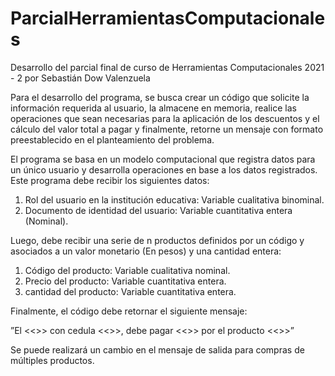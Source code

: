 # ParcialHerramientasComputacionales
Desarrollo del parcial final de curso de Herramientas Computacionales 2021 - 2 por Sebastián Dow Valenzuela

Para el desarrollo del programa, se busca crear un código que solicite la información requerida al usuario,
la almacene en memoria, realice las operaciones que sean necesarias para la aplicación de los descuentos
y el cálculo del valor total a pagar y finalmente, retorne un mensaje con formato preestablecido en el
planteamiento del problema.

El programa se basa en un modelo computacional que registra datos para un único usuario y desarrolla operaciones
en base a los datos registrados. Este programa debe recibir los siguientes datos:

1. Rol del usuario en la institución educativa: Variable cualitativa binominal.
2. Documento de identidad del usuario: Variable cuantitativa entera (Nominal).

Luego, debe recibir una serie de n productos definidos por un código y asociados a un valor monetario
(En pesos) y una cantidad entera:

1. Código del producto: Variable cualitativa nominal.
2. Precio del producto: Variable cuantitativa entera.
3. cantidad del producto: Variable cuantitativa entera.

Finalmente, el código debe retornar el siguiente mensaje:

”El <<<Rol>>> con cedula <<<Numero>>>, debe pagar <<<Valor>>> por el producto <<<Codigo>>>”

Se puede realizará un cambio en el mensaje de salida para compras de múltiples productos.
